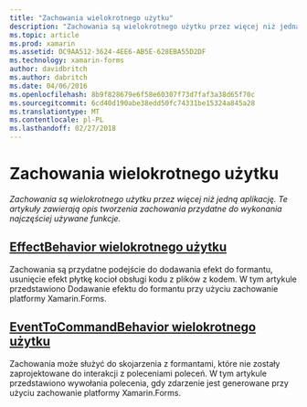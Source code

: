 ```yaml
---
title: "Zachowania wielokrotnego użytku"
description: "Zachowania są wielokrotnego użytku przez więcej niż jedną aplikację. Te artykuły zawierają opis tworzenia zachowania przydatne do wykonania najczęściej używane funkcje."
ms.topic: article
ms.prod: xamarin
ms.assetid: DC9AA512-3624-4EE6-AB5E-628EBA55D2DF
ms.technology: xamarin-forms
author: davidbritch
ms.author: dabritch
ms.date: 04/06/2016
ms.openlocfilehash: 8b9f828679e6f58e60307f73d7faf3a38d65f70c
ms.sourcegitcommit: 6cd40d190abe38edd50fc74331be15324a845a28
ms.translationtype: MT
ms.contentlocale: pl-PL
ms.lasthandoff: 02/27/2018
---
```

# <a name="reusable-behaviors"></a>Zachowania wielokrotnego użytku

_Zachowania są wielokrotnego użytku przez więcej niż jedną aplikację. Te artykuły zawierają opis tworzenia zachowania przydatne do wykonania najczęściej używane funkcje._

## <a name="reusable-effectbehavioreffect-behaviormd"></a>[EffectBehavior wielokrotnego użytku](effect-behavior.md)

Zachowania są przydatne podejście do dodawania efekt do formantu, usunięcie efekt płytkę kocioł obsługi kodu z plików z kodem. W tym artykule przedstawiono Dodawanie efektu do formantu przy użyciu zachowanie platformy Xamarin.Forms.

## <a name="reusable-eventtocommandbehaviorevent-to-command-behaviormd"></a>[EventToCommandBehavior wielokrotnego użytku](event-to-command-behavior.md)

Zachowania może służyć do skojarzenia z formantami, które nie zostały zaprojektowane do interakcji z poleceniami poleceń. W tym artykule przedstawiono wywołania polecenia, gdy zdarzenie jest generowane przy użyciu zachowanie platformy Xamarin.Forms.

